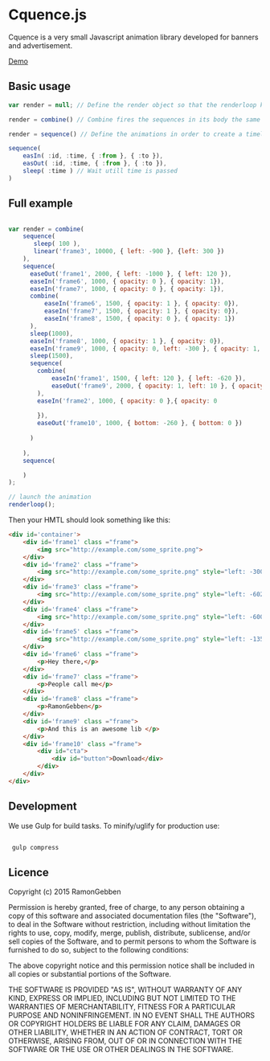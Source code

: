 

# Cquence.js

Cquence is a very small Javascript animation library developed for banners and advertisement.

[Demo](http://ramongebben.github.io/Cquence)

## Basic usage

```javascript
var render = null; // Define the render object so that the renderloop knows what to render.

render = combine() // Combine fires the sequences in its body the same time

render = sequence() // Define the animations in order to create a timeline

sequence(
	easIn( :id, :time, { :from }, { :to }),
	easOut( :id, :time, { :from }, { :to }),
	sleep( :time ) // Wait utill time is passed
)

```


## Full example

```javascript

var render = combine(     
	sequence( 
	   sleep( 100 ),
	   linear('frame3', 10000, { left: -900 }, {left: 300 })
	),
	sequence(
	  easeOut('frame1', 2000, { left: -1000 }, { left: 120 }),
	  easeIn('frame6', 1000, { opacity: 0 }, { opacity: 1}),
	  easeIn('frame7', 1000, { opacity: 0 }, { opacity: 1}),
	  combine(
	      easeIn('frame6', 1500, { opacity: 1 }, { opacity: 0}),
	      easeIn('frame7', 1500, { opacity: 1 }, { opacity: 0}),
	      easeIn('frame8', 1500, { opacity: 0 }, { opacity: 1})
	  ),
	  sleep(1000),
	  easeIn('frame8', 1000, { opacity: 1 }, { opacity: 0}),
	  easeIn('frame9', 1000, { opacity: 0, left: -300 }, { opacity: 1, left: 10}),
	  sleep(1500),
	  sequence(
	    combine(
	        easeIn('frame1', 1500, { left: 120 }, { left: -620 }),
	        easeOut('frame9', 2000, { opacity: 1, left: 10 }, { opacity: 0, left: -300 })
	    ),
	    easeIn('frame2', 1000, { opacity: 0 },{ opacity: 0
	    
	    }),
	    easeOut('frame10', 1000, { bottom: -260 }, { bottom: 0 })
	    
	  )
	  
	),
	sequence(

	)
);

// launch the animation
renderloop();

```

Then your HMTL should look something like this: 

```html
<div id='container'>
    <div id='frame1' class ="frame">
        <img src="http://example.com/some_sprite.png">
    </div>
    <div id='frame2' class ="frame">
        <img src="http://example.com/some_sprite.png" style="left: -300px; top: 40px;">
    </div>
    <div id='frame3' class ="frame">
        <img src="http://example.com/some_sprite.png" style="left: -602px">
    </div>
    <div id='frame4' class ="frame">
        <img src="http://example.com/some_sprite.png" style="left: -600px;">
    </div>
    <div id='frame5' class ="frame">
        <img src="http://example.com/some_sprite.png" style="left: -1350px;">
    </div>
    <div id='frame6' class ="frame">
        <p>Hey there,</p>
    </div>
    <div id='frame7' class ="frame">
        <p>People call me</p>
    </div>
    <div id='frame8' class ="frame">
        <p>RamonGebben</p>
    </div>
    <div id='frame9' class ="frame">
        <p>And this is an awesome lib </p>
    </div>
    <div id='frame10' class ="frame">
        <div id="cta">
            <div id="button">Download</div>
        </div>
    </div>
</div>
```


## Development

We use Gulp for build tasks.
To minify/uglify for production use:

```bash

 gulp compress

```


## Licence

 Copyright (c) 2015 RamonGebben

 Permission is hereby granted, free of charge, to any person
 obtaining a copy of this software and associated documentation
 files (the "Software"), to deal in the Software without
 restriction, including without limitation the rights to use,
 copy, modify, merge, publish, distribute, sublicense, and/or sell
 copies of the Software, and to permit persons to whom the
 Software is furnished to do so, subject to the following
 conditions:

 The above copyright notice and this permission notice shall be
 included in all copies or substantial portions of the Software.

 THE SOFTWARE IS PROVIDED "AS IS", WITHOUT WARRANTY OF ANY KIND,
 EXPRESS OR IMPLIED, INCLUDING BUT NOT LIMITED TO THE WARRANTIES
 OF MERCHANTABILITY, FITNESS FOR A PARTICULAR PURPOSE AND
 NONINFRINGEMENT. IN NO EVENT SHALL THE AUTHORS OR COPYRIGHT
 HOLDERS BE LIABLE FOR ANY CLAIM, DAMAGES OR OTHER LIABILITY,
 WHETHER IN AN ACTION OF CONTRACT, TORT OR OTHERWISE, ARISING
 FROM, OUT OF OR IN CONNECTION WITH THE SOFTWARE OR THE USE OR
 OTHER DEALINGS IN THE SOFTWARE.

